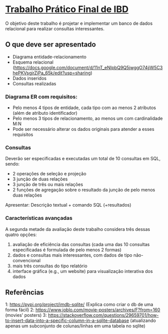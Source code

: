 # [Trabalho Prático Final de IBD](https://homepages.dcc.ufmg.br/~mirella/DCC011/aula19-TPfinal.pdf)

O objetivo deste trabalho é projetar e implementar um banco de dados relacional para realizar consultas interessantes.

## O que deve ser apresentado
* Diagrama entidade-relacionamento 
* Esquema relacional (https://docs.google.com/document/d/11nT_eNIpbQ9Q5jwggO74jjW5C3hePKVsgjrZiPa_65k/edit?usp=sharing)
* Dados inseridos
* Consultas realizadas

### Diagrama ER com requisitos:
* Pelo menos 4 tipos de entidade, cada tipo com ao
menos 2 atributos (além de atributo identificador)
* Pelo menos 3 tipos de relacionamento, ao menos
um com cardinalidade M:N
* Pode ser necessário alterar os dados originais para
atender a esses requisitos

### Consultas
Deverão ser especificadas e executadas um total de 10 consultas em SQL, sendo:
* 2 operações de seleção e projeção
* 3 junção de duas relações
* 3 junção de três ou mais relações
* 2 funções de agregação sobre o resultado da junção de pelo menos duas relações

Apresentar: Descrição textual + comando SQL (+resultados)

### Características avançadas
A segunda metade da avaliação deste trabalho considera três dessas quatro opções:
1. avaliação de eficiência das consultas (cada uma das 10 consultas especificadas é formulada de pelo menos 2 formas)
2. dados e consultas mais interessantes, com dados de tipo não-convencional
3. mais três consultas do tipo relatório
4. interface gráfica (e.g., um website) para visualização interativa dos dados


## Referências

1: https://pypi.org/project/imdb-sqlite/ (Explica como criar o db de uma forma fácil)
2: https://www.joblo.com/movie-posters/archives/F?from=160 (movies' posters)
3: https://stackoverflow.com/questions/29659701/how-to-insert-data-into-a-specific-column-in-a-sqlite-database (atualizando apenas um subconjunto de colunas/linhas em uma tabela no sqlite)
